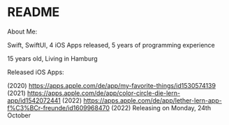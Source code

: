 # README


About Me:

Swift, SwiftUI, 4 iOS Apps released, 5 years of programming experience

15 years old, Living in Hamburg


Released iOS Apps:

(2020) https://apps.apple.com/de/app/my-favorite-things/id1530574139
(2021) https://apps.apple.com/de/app/color-circle-die-lern-app/id1542072441
(2022) https://apps.apple.com/de/app/lether-lern-app-f%C3%BCr-freunde/id1609968470
(2022) Releasing on Monday, 24th October
